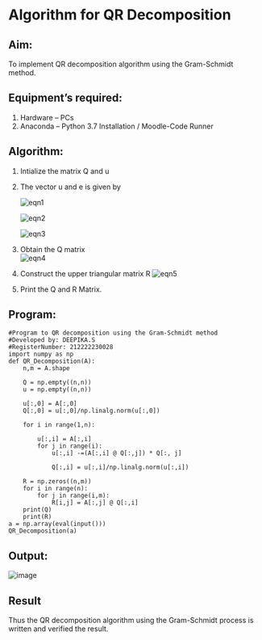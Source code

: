 # Algorithm for QR Decomposition
## Aim:
To implement QR decomposition algorithm using the Gram-Schmidt method.
## Equipment’s required:
1.	Hardware – PCs
2.	Anaconda – Python 3.7 Installation / Moodle-Code Runner
## Algorithm:
1.	Intialize the matrix Q and u
2.	The vector u and e is given by

    ![eqn1](./ex4.jpg)

    ![eqn2](./ex6.jpg)

    ![eqn3](./ex3.jpg)

3.	Obtain the Q matrix   
    ![eqn4](./ex1.jpg)
4.	Construct the upper triangular matrix R
    ![eqn5](./ex2.jpg)
5.  Print the Q and R Matrix.
## Program:
```
#Program to QR decomposition using the Gram-Schmidt method
#Developed by: DEEPIKA.S
#RegisterNumber: 212222230028
import numpy as np
def QR_Decomposition(A):
    n,m = A.shape
    
    Q = np.empty((n,n))
    u = np.empty((n,n))
    
    u[:,0] = A[:,0]
    Q[:,0] = u[:,0]/np.linalg.norm(u[:,0])
    
    for i in range(1,n):
        
        u[:,i] = A[:,i]
        for j in range(i):
            u[:,i] -=(A[:,i] @ Q[:,j]) * Q[:, j]
            
            Q[:,i] = u[:,i]/np.linalg.norm(u[:,i])
            
    R = np.zeros((n,m))
    for i in range(n):
        for j in range(i,m):
            R[i,j] = A[:,j] @ Q[:,i]
    print(Q)
    print(R)
a = np.array(eval(input()))
QR_Decomposition(a)
```

## Output:
![image](https://user-images.githubusercontent.com/119393935/236674233-4940f8e3-2d97-4563-9426-d0c4303a2f70.png)
## Result
Thus the QR decomposition algorithm using the Gram-Schmidt process is written and verified the result.
